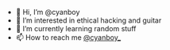- 👋 Hi, I’m @cyanboy
- 👀 I’m interested in ethical hacking and guitar
- 🌱 I’m currently learning random stuff
- 📫 How to reach me [@cyanboy_](https://twitter.com/cyanboy_)

<!---
cyanboy/cyanboy is a ✨ special ✨ repository because its `README.md` (this file) appears on your GitHub profile.
You can click the Preview link to take a look at your changes.
--->
